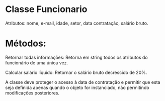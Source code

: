 # Classe Funcionario

Atributos:
nome, e-mail, idade, setor, data contratação, salário bruto.

# Métodos:
Retornar todas informações: Retorna em string todos os atributos do funcionário de uma única vez.
 <p> Calcular salário líquido: Retornar o salário bruto decrescido de 20%.</p> 

A classe deve proteger o acesso à data de contratação e permitir que esta seja definida apenas quando o objeto for instanciado, não permitindo modificações posteriores.

